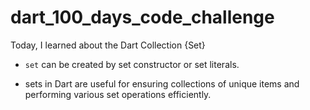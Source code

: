 # dart_100_days_code_challenge

Today, I learned about the Dart Collection {Set} 

- `set` can be created by set constructor or set literals.

- sets in Dart are useful for ensuring collections of unique items and performing various set operations efficiently.